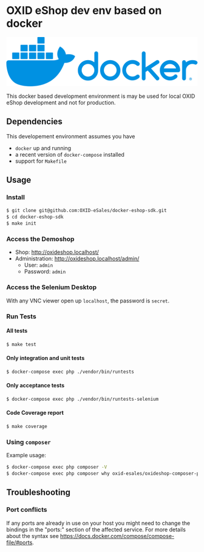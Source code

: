 # OXID eShop dev env based on docker

![Docker](/assets/docker-vector-logo.svg?raw=true&sanitize=true "Docker")

This docker based development environment is may be used for local OXID eShop development and not for production.

## Dependencies

This developement environment assumes you have

- `docker` up and running
- a recent version of `docker-compose` installed
- support for `Makefile`

## Usage

### Install

```bash
$ git clone git@github.com:OXID-eSales/docker-eshop-sdk.git
$ cd docker-eshop-sdk
$ make init
```

### Access the Demoshop

* Shop: http://oxideshop.localhost/
* Administration: http://oxideshop.localhost/admin/
  * User: `admin`
  * Password: `admin`

### Access the Selenium Desktop

With any VNC viewer open up `localhost`, the password is `secret`.

### Run Tests

#### All tests

```bash
$ make test
```

#### Only integration and unit tests

```bash
$ docker-compose exec php ./vendor/bin/runtests
```

#### Only acceptance tests

```bash
$ docker-compose exec php ./vendor/bin/runtests-selenium
```

#### Code Coverage report

```bash
$ make coverage
```

### Using `composer`

Example usage:

```bash
$ docker-compose exec php composer -V
$ docker-compose exec php composer why oxid-esales/oxideshop-composer-plugin
```


## Troubleshooting

### Port conflicts

If any ports are already in use on your host you might need to change the bindings in the "ports:" section of the affected service.
For more details about the syntax see https://docs.docker.com/compose/compose-file/#ports.
